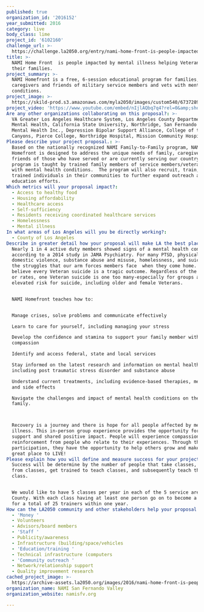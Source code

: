 ```yaml
---
published: true
organization_id: '2016152'
year_submitted: 2016
category: live
body_class: lime
project_id: '6102160'
challenge_url: >-
  https://challenge.la2050.org/entry/nami-home-front-is-people-impacted-by-mental-illness-helping-veterans-and-their-families
title: >-
  NAMI Home Front  is people impacted by mental illness helping Veterans and
  their families.
project_summary: >-
  NAMI Homefront is a free, 6-session educational program for families,
  caregivers and friends of military service members and vets with mental health
  conditions.
project_image: >-
  https://skild-prod.s3.amazonaws.com/myla2050/images/custom540/6737289065741-team89.jpeg
project_video: 'https://www.youtube.com/embed/nIjlAQbq7q4?rel=0&amp;showinfo=0'
Are any other organizations collaborating on this proposal?: >-
  VA Greater Los Angeles Healthcare System, Los Angeles County Department of
  Mental Health, California State University, Northridge, San Fernando Valley
  Mental Health Inc., Depression Bipolar Support Alliance, College of the
  Canyons, Pierce College, Northridge Hospital, Mission Community Hospital
Please describe your project proposal.: >-
  Based on the nationally recognized NAMI Family-to-Family program, NAMI
  Homefront is designed to address the unique needs of family, caregivers and
  friends of those who have served or are currently serving our country. The
  program is taught by trained family members of service members/veterans living
  with mental health conditions.  The program will also recruit, train, & place
  trained individuals in their communities to further expand outreach and
  education efforts.
Which metrics will your proposal impact?​:
  - Access to healthy food
  - Housing affordability
  - Healthcare access
  - Self-sufficiency
  - Residents receiving coordinated healthcare services
  - Homelessness
  - Mental illness
In what areas of Los Angeles will you be directly working?:
  - County of Los Angeles
Describe in greater detail how your proposal will make LA the best place.: >-
  Nearly 1 in 4 active duty members showed signs of a mental health condition,
  according to a 2014 study in JAMA Psychiatry. For many PTSD, physical trauma,
  domestic violence, substance abuse and misuse, homelessness, and suicide are
  the struggles that our arm forces members face  when they come home. We
  believe every Veteran suicide is a tragic outcome. Regardless of the numbers
  or rates, one Veteran suicide is one too many-especially for groups at
  elevated risk for suicide, including older and female Veterans. 


  NAMI Homefront teaches how to:


  Manage crises, solve problems and communicate effectively

  Learn to care for yourself, including managing your stress

  Develop the confidence and stamina to support your family member with
  compassion

  Identify and access federal, state and local services

  Stay informed on the latest research and information on mental health,
  including post traumatic stress disorder and substance abuse

  Understand current treatments, including evidence-based therapies, medications
  and side effects

  Navigate the challenges and impact of mental health conditions on the entire
  family.



  Recovery is a journey and there is hope for all people affected by mental
  illness. This in-person group experience provides the opportunity for mutual
  support and shared positive impact. People will experience compassion and
  reinforcement from people who relate to their experiences. Through their
  participation, they have the opportunity to help others grow and make LA a
  great place to LIVE!
Please explain how you will define and measure success for your project.​: >-
  Success will be determine by the number of people that take classes, graduate
  from classes, get trained to teach classes, and subsequently teach their own
  class.


  We would like to have 5 classes per year in each of the 5 service areas of LA
  County. With each class having at least one person go on to become a trainer
  for a total of 25 trainers within one year.
How can the LA2050 community and other stakeholders help your proposal succeed?:
  - 'Money '
  - Volunteers
  - Advisors/board members
  - 'Staff '
  - Publicity/awareness
  - Infrastructure (building/space/vehicles
  - 'Education/training '
  - Technical infrastructure (computers
  - 'Community outreach '
  - Network/relationship support
  - Quality improvement research
cached_project_image: >-
  https://archive-assets.la2050.org/images/2016/nami-home-front-is-people-impacted-by-mental-illness-helping-veterans-and-their-families/skild-prod.s3.amazonaws.com/myla2050/images/custom540/6737289065741-team89.jpeg
organization_name: NAMI San Fernando Valley
organization_website: namisfv.org

---
```

